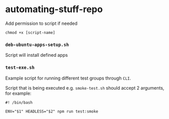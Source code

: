# automating-stuff-repo

Add permission to script if needed 
```
chmod +x [script-name]
```

### `deb-ubuntu-apps-setup.sh` 
Script will install defined apps

### `test-exe.sh`

Example script for running different test groups through `CLI`.

Script that is being executed e.g. `smoke-test.sh` should accept 2 arguments, for example: 

```
#! /bin/bash

ENV="$1" HEADLESS="$2" npm run test:smoke
```
